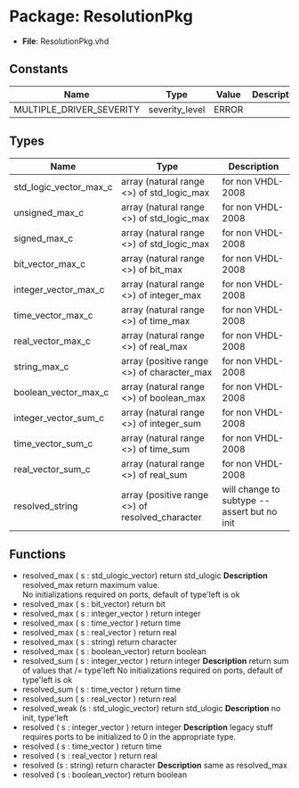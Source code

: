# Package: ResolutionPkg

- **File**: ResolutionPkg.vhd
## Constants

| Name                     | Type           | Value  | Description |
| ------------------------ | -------------- | ------ | ----------- |
| MULTIPLE_DRIVER_SEVERITY | severity_level |  ERROR |             |
## Types

| Name                   | Type                                             | Description                                   |
| ---------------------- | ------------------------------------------------ | --------------------------------------------- |
| std_logic_vector_max_c | array (natural range <>) of std_logic_max        | for non VHDL-2008                             |
| unsigned_max_c         | array (natural range <>) of std_logic_max        | for non VHDL-2008                             |
| signed_max_c           | array (natural range <>) of std_logic_max        | for non VHDL-2008                             |
| bit_vector_max_c       | array (natural range <>) of bit_max              | for non VHDL-2008                             |
| integer_vector_max_c   | array (natural range <>) of integer_max          | for non VHDL-2008                             |
| time_vector_max_c      | array (natural range <>) of time_max             | for non VHDL-2008                             |
| real_vector_max_c      | array (natural range <>) of real_max             | for non VHDL-2008                             |
| string_max_c           | array (positive range <>) of character_max       | for non VHDL-2008                             |
| boolean_vector_max_c   | array (natural range <>) of boolean_max          | for non VHDL-2008                             |
| integer_vector_sum_c   | array (natural range <>) of integer_sum          | for non VHDL-2008                             |
| time_vector_sum_c      | array (natural range <>) of time_sum             | for non VHDL-2008                             |
| real_vector_sum_c      | array (natural range <>) of real_sum             | for non VHDL-2008                             |
| resolved_string        | array (positive range <>) of resolved_character  | will change to subtype -- assert but no init  |
## Functions
- resolved_max <font id="function_arguments">( s : std_ulogic_vector) </font> <font id="function_return">return std_ulogic </font>
**Description**
resolved_max  return maximum value.    No initializations required on ports, default of type'left is ok
- resolved_max <font id="function_arguments">( s : bit_vector) </font> <font id="function_return">return bit </font>
- resolved_max <font id="function_arguments">( s : integer_vector ) </font> <font id="function_return">return integer </font>
- resolved_max <font id="function_arguments">( s : time_vector ) </font> <font id="function_return">return time </font>
- resolved_max <font id="function_arguments">( s : real_vector ) </font> <font id="function_return">return real </font>
- resolved_max <font id="function_arguments">( s : string) </font> <font id="function_return">return character </font>
- resolved_max <font id="function_arguments">( s : boolean_vector) </font> <font id="function_return">return boolean </font>
- resolved_sum <font id="function_arguments">( s : integer_vector ) </font> <font id="function_return">return integer </font>
**Description**
return sum of values that /= type'leftNo initializations required on ports, default of type'left is ok
- resolved_sum <font id="function_arguments">( s : time_vector ) </font> <font id="function_return">return time </font>
- resolved_sum <font id="function_arguments">( s : real_vector ) </font> <font id="function_return">return real </font>
- resolved_weak <font id="function_arguments">(s : std_ulogic_vector) </font> <font id="function_return">return std_ulogic </font>
**Description**
no init, type'left
- resolved <font id="function_arguments">( s : integer_vector ) </font> <font id="function_return">return integer </font>
**Description**
legacy stuffrequires ports to be initialized to 0 in the appropriate type.  
- resolved <font id="function_arguments">( s : time_vector ) </font> <font id="function_return">return time </font>
- resolved <font id="function_arguments">( s : real_vector ) </font> <font id="function_return">return real </font>
- resolved <font id="function_arguments">(s : string) </font> <font id="function_return">return character </font>
**Description**
same as resolved_max
- resolved <font id="function_arguments">( s : boolean_vector) </font> <font id="function_return">return boolean </font>
